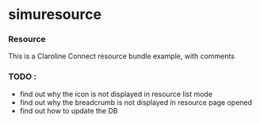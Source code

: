 # simuresource

### Resource
This is a Claroline Connect resource bundle example, with comments

### TODO :
- find out why the icon is not displayed in resource list mode
- find out why the breadcrumb is not displayed in resource page opened
- find out how to update the DB
